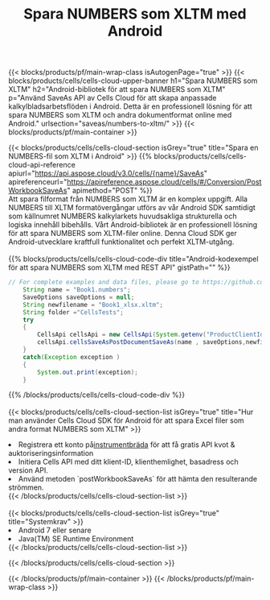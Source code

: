 ﻿---
title:  Spara NUMBERS som XLTM med Android
description:  Använder Aspose.Cells Cloud SDK för Android för att spara NUMBERS-formatfilen som XLTM-formatfil.
---
{{< blocks/products/pf/main-wrap-class isAutogenPage="true" >}}
{{< blocks/products/cells/cells-cloud-upper-banner h1="Spara NUMBERS som XLTM" h2="Android-bibliotek för att spara NUMBERS som XLTM" p="Använd SaveAs API av Cells Cloud för att skapa anpassade kalkylbladsarbetsflöden i Android. Detta är en professionell lösning för att spara NUMBERS som XLTM och andra dokumentformat online med Android." urlsection="saveas/numbers-to-xltm/" >}}
{{< blocks/products/pf/main-container >}}

{{< blocks/products/cells/cells-cloud-section isGrey="true" title="Spara en NUMBERS-fil som XLTM i Android" >}}
{{% blocks/products/cells/cells-cloud-api-reference apiurl="https://api.aspose.cloud/v3.0/cells/{name}/SaveAs" apireferenceurl="https://apireference.aspose.cloud/cells/#/Conversion/PostWorkbookSaveAs" apimethod="POST" %}}
<br/>
Att spara filformat från NUMBERS som XLTM är en komplex uppgift. Alla NUMBERS till XLTM formatövergångar utförs av vår Android SDK samtidigt som källnumret NUMBERS kalkylarkets huvudsakliga strukturella och logiska innehåll bibehålls. Vårt Android-bibliotek är en professionell lösning för att spara NUMBERS som XLTM-filer online. Denna Cloud SDK ger Android-utvecklare kraftfull funktionalitet och perfekt XLTM-utgång.
<br/>
<br/>
{{% blocks/products/cells/cells-cloud-code-div title="Android-kodexempel för att spara NUMBERS som XLTM med REST API" gistPath="" %}}
  
```java
// For complete examples and data files, please go to https://github.com/aspose-cells-cloud/aspose-cells-cloud-android/
    String name = "Book1.numbers";
    SaveOptions saveOptions = null;
    String newfilename = "Book1_xlsx.xltm";
    String folder ="CellsTests";
    try
    {
        CellsApi cellsApi = new CellsApi(System.getenv("ProductClientId"), System.getenv("ProductClientSecret"));
        cellsApi.cellsSaveAsPostDocumentSaveAs(name , saveOptions,newfilename,false,false,folder,null,null,null,true);                       
    }
    catch(Exception exception )
    {
        System.out.print(exception);
    }
```
  
{{% /blocks/products/cells/cells-cloud-code-div %}}
<br/>
<br/>
{{< blocks/products/cells/cells-cloud-section-list isGrey="true" title="Hur man använder Cells Cloud SDK för Android för att spara Excel filer som andra format NUMBERS som XLTM" >}}
<li> Registrera ett konto på<a href="https://dashboard.aspose.cloud/">instrumentbräda</a> för att få gratis API kvot & auktoriseringsinformation</li>
<li>Initiera Cells API med ditt klient-ID, klienthemlighet, basadress och version API.</li>
<li>Använd metoden `postWorkbookSaveAs` för att hämta den resulterande strömmen.</li>
{{< /blocks/products/cells/cells-cloud-section-list >}}
<br/>
<br/>
{{< blocks/products/cells/cells-cloud-section-list isGrey="true" title="Systemkrav" >}}
<li>Android 7 eller senare</li>
<li>Java(TM) SE Runtime Environment</li>
{{< /blocks/products/cells/cells-cloud-section-list >}}

{{< /blocks/products/cells/cells-cloud-section >}}

{{< /blocks/products/pf/main-container >}}
{{< /blocks/products/pf/main-wrap-class >}}
